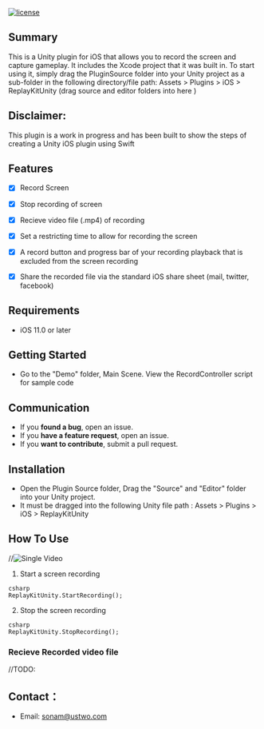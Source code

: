 
[![license](https://img.shields.io/github/license/mashape/apistatus.svg)](https://github.com/ustwo/ReplayKitUnityBridge)


## Summary 

This is a Unity plugin for iOS that allows you to record the screen and capture gameplay. It includes the Xcode project that it was built in. To start using it, simply drag the PluginSource folder into your Unity project as a sub-folder in the following directory/file path: Assets > Plugins > iOS > ReplayKitUnity (drag source and editor folders into here )

## Disclaimer:

This plugin is a work in progress and has been built to show the steps of creating a Unity iOS plugin using Swift

## Features

- [x] Record Screen
- [x] Stop recording of screen
- [x] Recieve video file (.mp4) of recording
- [x] Set a restricting time to allow for recording the screen
- [x] A record button and progress bar of your recording playback that is excluded from the screen recording
- [x] Share the recorded file via the standard iOS share sheet (mail, twitter, facebook)


## Requirements

- iOS 11.0 or later

## Getting Started

- Go to the "Demo" folder, Main Scene. View the RecordController script for sample code


## Communication

- If you **found a bug**, open an issue.
- If you **have a feature request**, open an issue.
- If you **want to contribute**, submit a pull request.


## Installation

- Open the Plugin Source folder, Drag the "Source" and "Editor" folder into your Unity project.
- It must be dragged into the following Unity file path : Assets > Plugins > iOS > ReplayKitUnity

## How To Use


//<img src="Images/single_video.gif" title="Single Video" float=left>

 

1. Start a screen recording

```
csharp
ReplayKitUnity.StartRecording();
```

2. Stop the screen recording


```
csharp
ReplayKitUnity.StopRecording();
```

### Recieve Recorded video file

//TODO:


## Contact：
- Email:  sonam@ustwo.com


